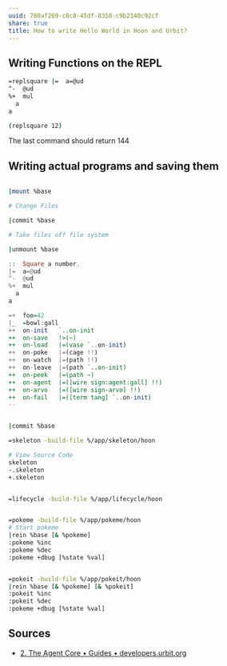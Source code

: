 ```yaml
---
uuid: 780af269-c8c8-45df-8358-c9b2140c92cf
share: true
title: How to write Hello World in Hoon and Urbit?
---
```

## Writing Functions on the REPL

``` bash
=replsquare |=  a=@ud
^-  @ud
%+  mul
  a
a
```

``` bash
(replsquare 12)
```

The last command should return 144

## Writing actual programs and saving them

``` bash

|mount %base

# Change Files

|commit %base

# Take files off file system

|unmount %base

```

``` haskell
::  Square a number.
|=  a=@ud
^-  @ud
%+  mul
  a
a
```



``` haskell
=+  foo=42
|_  =bowl:gall
++  on-init   `..on-init
++  on-save   !>(~)
++  on-load   |=(vase `..on-init)
++  on-poke   |=(cage !!)
++  on-watch  |=(path !!)
++  on-leave  |=(path `..on-init)
++  on-peek   |=(path ~)
++  on-agent  |=([wire sign:agent:gall] !!)
++  on-arvo   |=([wire sign-arvo] !!)
++  on-fail   |=([term tang] `..on-init)
--
``` 

``` bash

|commit %base

=skeleton -build-file %/app/skeleton/hoon

# View Source Code
skeleton
-.skeleton
+.skeleton

```


``` bash

=lifecycle -build-file %/app/lifecycle/hoon


=pokeme -build-file %/app/pokeme/hoon
# Start pokeme
|rein %base [& %pokeme]
:pokeme %inc
:pokeme %dec
:pokeme +dbug [%state %val]


=pokeit -build-file %/app/pokeit/hoon
|rein %base [& %pokeme] [& %pokeit]
:pokeit %inc
:pokeit %dec
:pokeme +dbug [%state %val]

```

## Sources

* [2. The Agent Core • Guides • developers.urbit.org](https://developers.urbit.org/guides/core/app-school/2-agent)